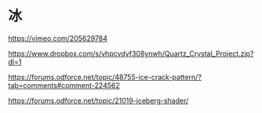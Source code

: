 # 冰

https://vimeo.com/205629784

https://www.dropbox.com/s/vhpcvdyf308ynwh/Quartz_Crystal_Project.zip?dl=1

https://forums.odforce.net/topic/48755-ice-crack-pattern/?tab=comments#comment-224562

https://forums.odforce.net/topic/21019-iceberg-shader/


